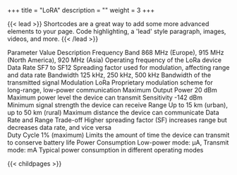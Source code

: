 +++
title = "LoRA"
description = ""
weight = 3
+++


{{< lead >}}
Shortcodes are a great way to add some more advanced elements to your page. Code highlighting, a 'lead' style paragraph, images, videos, and more.
{{< /lead >}}

Parameter	Value	Description
Frequency Band	868 MHz (Europe), 915 MHz (North America), 920 MHz (Asia)	Operating frequency of the LoRa device
Data Rate	SF7 to SF12	Spreading factor used for modulation, affecting range and data rate
Bandwidth	125 kHz, 250 kHz, 500 kHz	Bandwidth of the transmitted signal
Modulation	LoRa	Proprietary modulation scheme for long-range, low-power communication
Maximum Output Power	20 dBm	Maximum power level the device can transmit
Sensitivity	-142 dBm	Minimum signal strength the device can receive
Range	Up to 15 km (urban), up to 50 km (rural)	Maximum distance the device can communicate
Data Rate and Range Trade-off	Higher spreading factor (SF) increases range but decreases data rate, and vice versa	
Duty Cycle	1% (maximum)	Limits the amount of time the device can transmit to conserve battery life
Power Consumption	Low-power mode: µA, Transmit mode: mA	Typical power consumption in different operating modes



{{< childpages >}}